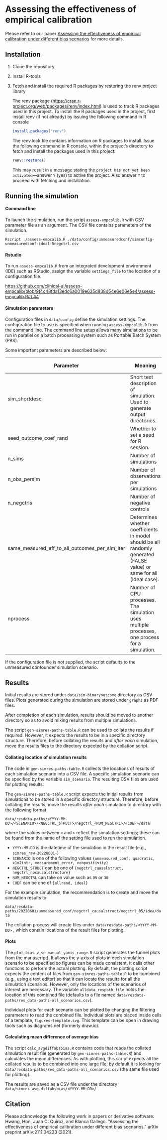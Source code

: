 # Assessing the effectiveness of empirical calibration

Please refer to our paper [Assessing the effectiveness of empirical calibration under different bias scenarios](https://arxiv.org/abs/2111.04233) for more details.

## Installation

1. Clone the repository
2. Install R-tools
3. Fetch and install the required R packages by restoring the renv project library
   
   The renv package (https://cran.r-project.org/web/packages/renv/index.html) is used to track R packages used in this project. To install the R packages used in the project, first install renv (if not already) by issuing the following command in R console
   
   ```R
   install.packages("renv")
   ```
   The renv.lock file contains information on R packages to install. Issue the following command in R console, within the project’s directory to fetch and install the packages used in this project:
   ```R
   renv::restore() 
   ```
  
   This may result in a message stating the ``project has not yet been activated``—answer `Y` (yes) to active the project. Also answer `Y` to proceed with fetching and installation.


## Running the simulation

#### Command line

To launch the simulation, run the script `assess-empcalib.R` with CSV parameter file as an argument. The CSV file contains parameters of the simulation. 

```shell
Rscript ./assess-empcalib.R ./data/config/unmeasuredconf/simconfig-unmeasuredconf-ideal-5negctrl.csv
```

#### Rstudio
To run `assess-empcalib.R` from an integrated development environment (IDE)
such as RStudio, assign the variable `settings_file` to the location of a
configuration file.

https://github.com/clinical-ai/assess-empcalib/blob/9f4c48fda13edc6a0019e635d838d54e6e06e5e4/assess-empcalib.R#L44

#### Simulation parameters

Configuration files in `data/config` define the simulation settings.
The configuration file to use is specified when running
`assess-empcalib.R` from the command line. The command line setup allows many simulations to be run in parallel on a batch processing
system such as Portable Batch System (PBS).

Some important parameters are described below:

|     Parameter                                               |     Meaning                                                                                                                    |     Example value    |
|-------------------------------------------------------------|--------------------------------------------------------------------------------------------------------------------------------|----------------------|
|     sim_shortdesc                                           |     Short text description of simulation.   Used to generate output directories.                                               |                      |
|     seed_outcome_coef_rand                                  |     Whether to set a seed for R session.                                                                                       |     FALSE            |
|     n_sims                                                  |     Number of simulations                                                                                                      |     500              |
|     n_obs_persim                                            |     Number of observations per simulations                                                                                     |     50000            |
|     n_negctrls                                              |     Number of negative controls                                                                                                |     15               |
|     same_measured_eff_to_all_outcomes_per_sim_iter          |     Determines whether coefficients in model   should be all randomly generated (FALSE value) or same for all (ideal case).    |     TRUE             |
|     nprocess                                                |     Number of CPU processes. The simulation   uses multiple processes, one process for a simulation.                           |     4                |


If the configuration file is not supplied, the script defaults to the
unmeasured confounder simulation scenario.

## Results

Initial results are stored under `data/sim-binaryoutcome` directory as
CSV files. Plots generated during the simulation are stored under
`graphs` as PDF files.

After completion of each simulation, results should be moved to another
directory so as to avoid mixing results from multiple simulations.

The script `gen-simres-paths-table.R` can be used to collate the results if required.
However, it expects the results to be in a specific directory structure.
Therefore, before collating the results and *after each* simulation, move the results files to the directory expected by the collation
script.

#### Collating location of simulation results

The code in `gen-simres-paths-table.R` collects the locations of results of each simulation
scenario into a CSV file. A specific simulation scenario can be specified by
the variable `sim_scenario`. The resulting CSV files are used for plotting results.

The `gen-simres-paths-table.R` script expects the initial results from simulations to be
stored in a specific directory structure. Therefore, before collating the results,
move the results *after each* simulation to directory with the following format

    data/resdata-paths/<YYYY-MM-DD>/<SCENARIO>/<NEGCTRL_STRUCT>/negctrl_<NUM_NEGCTRL>/<COEF>/data

where the values between `<` and `>` reflect the simulation settings; these can be found from
the name of the setting file used to run the simulation.

  - `YYYY-MM-DD` is the datetime of the simulation in the result file (e.g., `simres_raw-20220601-`)
  - `SCENARIO` is one of the following values
    `{unmeasured_conf, quadratic, x1x2intr, measurement_error, nonpositivity}`
  - `NEGCTRL_STRUCT` can be one of `{negctrl_causalstruct, negctrl_nocausalstructure}`
  - `NUM_NEGCTRL` can take on value such as `05` or `30`
  - `COEF` can be one of `{allrand, ideal}`
  
For the example simulation, the recommendation is to create and move the simulation results to

  `data/resdata-paths/20220601/unmeasured_conf/negctrl_causalstruct/negctrl_05/idea/data`

The collation process will create files under `data/resdata-paths/<YYYY-MM-DD>` , 
which contain locations of the result files for plotting. 

#### Plots

The `plot-bias_v_se-manual_yaxis_range.R` script generates the funnel plots from the manuscript). It allows the y-axis of plots in each simulation scenario to be specified so
figures can be made consistent. It calls other functions to perform the actual plotting. By default, the plotting script expects the content of files from `gen-simres-paths-table.R` to be combined (e.g.,
using a text editor) so that it can locate the results for all the simulation scenarios.
However, only the locations of the scenarios of interest are necessary. The variable
`alldata_respath_file` holds the location of this combined file (defaults to a file named
`data/resdata-paths/res_data-paths-all_scenarios.csv`).

Individual plots for each scenario can be plotted by changing the filtering parameters to read
the combined file. Individual plots are placed inside cells of a template, `figures-template.svg`.
This template can be open in drawing tools such as diagrams.net (formerly draw.io).

#### Calculating mean difference of average bias

The script `calc_avgdiffabsbias.R` contains code that reads the collated simulation result
file (generated by `gen-simres-paths-table.R`) and calculates the mean differences. As with plotting, this script expects all the collated results to be combined into one large file;
by default it is looking for
`data/resdata-paths/res_data-paths-all_scenarios.csv` (the same file used for plotting).

The results are saved as a CSV file under the directory `data/simres_avg_diffabsbias/<YYYY-MM-DD>/`

## Citation
Please acknowledge the following work in papers or derivative software:  
Hwang, Hon, Juan C. Quiroz, and Blanca Gallego. "Assessing the effectiveness of empirical calibration under different bias scenarios." arXiv preprint arXiv:2111.04233 (2021).
